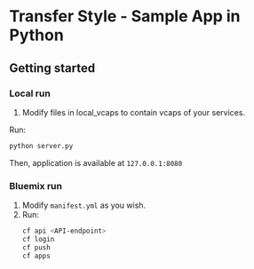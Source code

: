 # Transfer Style - Sample App in Python

## Getting started

### Local run

1. Modify files in local_vcaps to contain vcaps of your services.

Run:
```bash
python server.py
```

Then, application is available at `127.0.0.1:8080`


### Bluemix run

1. Modify `manifest.yml` as you wish.
2. Run:
   ```bash
   cf api <API-endpoint>
   cf login
   cf push
   cf apps
   ```